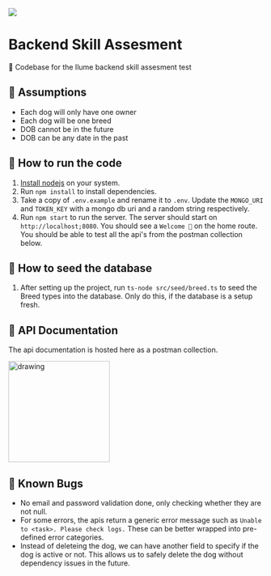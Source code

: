 ![](https://media-exp1.licdn.com/dms/image/C560BAQELEUuyn6i3FQ/company-logo_200_200/0/1622682048053?e=2147483647&v=beta&t=FXjzqnbrfme94w4etc6owZaTJibT_9d94p98uispw8s)

# Backend Skill Assesment

👋 Codebase for the Ilume backend skill assesment test

## 🧐 Assumptions
- Each dog will only have one owner
- Each dog will be one breed
- DOB cannot be in the future
- DOB can be any date in the past

## 🌈 How to run the code

1. [Install nodejs](https://nodejs.org/en/download/) on your system.
2. Run `npm install` to install dependencies.
3. Take a copy of `.env.example` and rename it to `.env`. Update the `MONGO_URI` and `TOKEN_KEY` with a mongo db uri and a random string respectively.
4. Run `npm start` to run the server. The server should start on `http://localhost;8080`. You should see a `Welcome 🙌` on the home route. You should be able to test all the api's from the postman collection below.

## 💽 How to seed the database
1. After setting up the project, run `ts-node src/seed/breed.ts` to seed the Breed types into the database.
Only do this, if the database is a setup fresh. 

## 🚀 API Documentation

The api documentation is hosted here as a postman collection.

[<img src="https://miro.medium.com/max/802/1*dLWPk_rziSpWhPx1UWONbQ@2x.png" alt="drawing" style="width:200px;"/>](https://documenter.getpostman.com/view/3030509/VUqmuJUF)

## 🐛 Known Bugs
- No email and password validation done, only checking whether they are not null.
- For some errors, the apis return a generic error message such as `Unable to <task>. Please check logs.` These can be better wrapped into pre-defined error categories.
- Instead of deleteing the dog, we can have another field to specify if the dog is active or not. This allows us to safely delete the dog without dependency issues in the future.